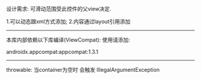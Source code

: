 设计需求:
可滑动范围受此控件的父view决定.

1.可以动态跟xml方式添加; 2.内容通过layout引用添加

--------
本库内部依赖以下库编译(ViewCompat):
使用请添加:

androidx.appcompat:appcompat:1.3.1


--------
throwable:
当container为空时 会触发 IllegalArgumentException